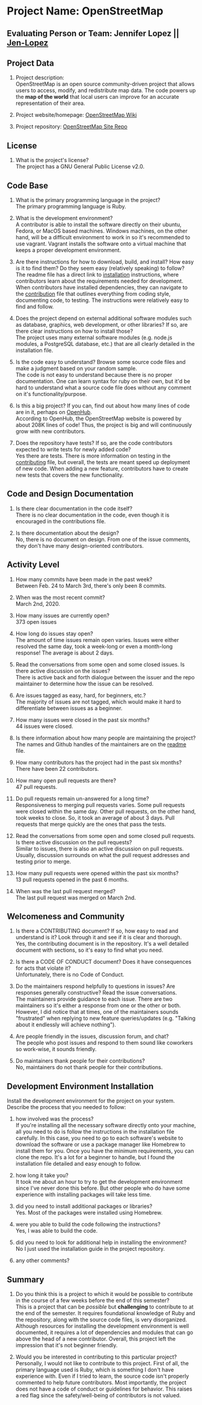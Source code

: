 # Project Name:  OpenStreetMap


**Evaluating Person or Team**:
Jennifer Lopez || [Jen-Lopez](https://github.com/Jen-Lopez)
---

## Project Data

1. Project description: <br>
OpenStreetMap is an open source community-driven project that allows users to access, modify, and redistribute map data. The code powers up the **map of the world** that local users can improve for an accurate representation of their area.

2. Project website/homepage: [OpenStreetMap Wiki](https://wiki.openstreetmap.org/wiki/Main_Page)

3. Project repository: [OpenStreetMap Site Repo](https://github.com/openstreetmap/openstreetmap-website)



## License

1. What is the project's license? <br>
The project has a GNU General Public License v2.0.
<!--
In most repositories there will be a file named LICENSE or something similar in
the root level of the repository. This is the one to examine. There may be
different licenses on specific files, but the project will have a main license.
-->


## Code Base


1. What is the primary programming language in the project?  <br>
The primary programming language is Ruby.

2. What is the development environment? <br>
A contributor is able to install the software directly on their ubuntu, Fedora, or MacOS based machines. Windows machines, on the other hand, will be a difficult environment to work in so it's recommended to use vagrant. Vagrant installs the software onto a virtual machine that keeps a proper development environment.


3. Are there instructions for how to download, build, and install? How easy is it
to find them? Do they seem easy (relatively speaking) to follow? <br>
The readme file has a direct link to [installation](https://github.com/openstreetmap/openstreetmap-website/blob/master/INSTALL.md) instructions, where contributors learn about the requirements needed for development. When contributors have installed dependencies, they can navigate to the [contribution](https://github.com/openstreetmap/openstreetmap-website/blob/master/CONTRIBUTING.md) file that outlines everything from coding style, documenting code, to testing. The instructions were relatively easy to find and follow.

4. Does the project depend on external additional software modules such as
database, graphics, web development, or other libraries? If so, are there clear instructions on how to install those? <br>
The project uses many external software modules (e.g. node.js modules, a PostgreSQL database, etc.) that are all clearly detailed in the installation file.

5. Is the code easy to understand? Browse some source code files and make a judgment based on your random sample. <br>
The code is not easy to understand because there is no proper documentation. One can learn syntax for ruby on their own, but it'd be hard to understand what a source code file does without any comment on it's functionality/purpose.

6. Is this a big project? If you can, find out about how many lines of code
are in it, perhaps on [OpenHub](https://www.openhub.net/). <br>
According to OpenHub, the OpenStreetMap website is powered by about 208K lines of code! Thus, the project is big and will continuously grow with new contributors.

7. Does the repository have tests? If so, are the code contributors expected to write tests for newly added code? <br>
Yes there are tests. There is more information on testing in the [contributing](https://github.com/openstreetmap/openstreetmap-website/blob/master/CONTRIBUTING.md) file, but overall, the tests are meant speed up deployment of new code. When adding a new feature, contributors have to create new tests that covers the new functionality.


## Code and Design Documentation
1. Is there clear documentation in the code itself? <br>
There is no clear documentation in the code, even though it is encouraged in the contributions file.

2. Is there documentation about the design?  <br>
No, there is no document on design. From one of the issue comments, they don't have many design-oriented contributors.

## Activity Level

1. How many commits have been made in the past week? <br>
Between Feb. 24 to March 3rd, there's only been 8 commits.

2. When was the most recent commit? <br>
March 2nd, 2020.

3. How many issues are currently open? <br>
373 open issues

4. How long do issues stay open? <br>
The amount of time issues remain open varies. Issues were either resolved the same day, took a week-long or even a month-long response! The average is about 2 days.

5. Read the conversations from some open and some closed issues. Is there active discussion on the issues? <br>
There is active back and forth dialogue between the issuer and the repo maintainer to determine how the issue can be resolved.

6. Are issues tagged as easy, hard, for beginners, etc.? <br>
The majority of issues are not tagged, which would make it hard to differentiate between issues as a beginner.

7. How many issues were closed in the past six months? <br>
44 issues were closed.

8. Is there information about how many people are maintaining the project? <br>
The names and Github handles of the maintainers are on the [readme](https://github.com/openstreetmap/openstreetmap-website/blob/master/README.md) file.

9. How many contributors has the project had in the past six months? <br>
There have been 22 contributors.

10. How many open pull requests are there? <br>
47 pull requests.

11. Do pull requests remain un-answered for a long time? <br>
Responsiveness to merging pull requests varies. Some pull requests were closed within the same day. Other pull requests, on the other hand, took weeks to close. So, it took an average of about 3 days. Pull requests that merge quickly are the ones that pass the tests.

12. Read the conversations from some open and some closed pull requests.  Is there active discussion on the pull requests? <br>
Similar to issues, there is also an active discussion on pull requests. Usually, discussion surrounds on what the pull request addresses and testing prior to merge.

13. How many pull requests were opened within the past six months? <br>
13 pull requests opened in the past 6 months.

14. When was the last  pull request  merged? <br>
The last pull request was merged on  March 2nd.

## Welcomeness and Community

1. Is there a CONTRIBUTING document? If so, how easy to read and understand is it?
Look through it and see if it is clear and thorough. <br>
Yes, the contributing document is in the repository. It's a well detailed document with sections, so it's easy to find what you need.

2. Is there a CODE OF CONDUCT document? Does it have consequences for acts that
violate it? <br>
Unfortunately, there is no Code of Conduct.

3. Do the maintainers respond helpfully to questions in issues?
Are responses generally constructive? Read the issue conversations. <br>
The maintainers provide guidance to each issue. There are two maintainers so it's either a response from one or the other or both. However, I did notice that at times, one of the maintainers sounds "frustrated" when replying to new feature queries/updates (e.g. "Talking about it endlessly will achieve nothing").

4. Are people friendly in the issues, discussion forum, and chat? <br>
The people who post issues and respond to them sound like coworkers so work-wise, it sounds friendly.

5. Do maintainers thank people for their contributions? <br>
No, maintainers do not thank people for their contributions.

## Development Environment Installation

Install the development environment for the project on your system.
Describe the process that you needed to follow:

1. how involved was the process? <br>
If you're installing all the necessary software directly onto your machine, all you need to do is follow the instructions in the installation file carefully. In this case, you need to go to each software's website to download the software or use a package manager like Homebrew to install them for you. Once you have the minimum requirements, you can clone the repo. It's a lot for a beginner to handle, but I found the installation file detailed and easy enough to follow.

2. how long it take you? <br>
It took me about an hour to try to get the development environment since I've never done this before. But other people who do have some experience with installing packages will take less time.

3. did you need to install additional packages or libraries? <br>
Yes. Most of the packages were installed using Homebrew.

4. were you able to build the code following the instructions? <br>
Yes, I was able to build the code.

5. did you need to look for additional help in installing the environment? <br>
No I just used the installation guide in the project repository.

6. any other comments? <br>




## Summary
1. Do you think  this is a project to which it would be possible to contribute
in the course of a few weeks before the end of this semester? <br>
This is a project that can be *possible* but **challenging** to contribute to at the end of the semester. It requires foundational knowledge of Ruby and the repository, along with the source code files, is very disorganized. Although resources for installing the development environment is well documented, it requires a lot of dependencies and modules that can go above the head of a new contributor. Overall, this project left the impression that it's not beginner friendly.

2. Would you be interested in contributing to this particular project? <br>
  Personally, I would not like to contribute to this project. First of all, the primary language used is Ruby, which is something I don't have experience with. Even if I tried to learn, the source code isn't properly commented to help future contributors. Most importantly, the project does not have a code of conduct or guidelines for behavior. This raises a red flag since the safety/well-being of contributors is not valued.
